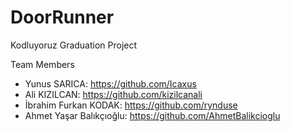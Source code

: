 # DoorRunner
 Kodluyoruz Graduation Project

Team Members
- Yunus SARICA: https://github.com/Icaxus
- Ali KIZILCAN: https://github.com/kizilcanali
- İbrahim Furkan KODAK: https://github.com/rynduse
- Ahmet Yaşar Balıkçıoğlu: https://github.com/AhmetBalikcioglu
